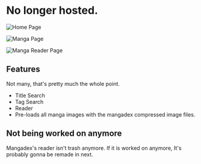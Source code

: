 # No longer hosted.

![Home Page](https://cdn.discordapp.com/attachments/850613008782196776/867258981508055100/unknown.png)


![Manga Page](https://cdn.discordapp.com/attachments/850613008782196776/867261256813772810/Untitlasdasded.png)


![Manga Reader Page](https://cdn.discordapp.com/attachments/850613008782196776/867261451815485490/Untitasdasdasded.png)


## Features
Not many, that's pretty much the whole point.
- Title Search
- Tag Search
- Reader
- Pre-loads all manga images with the mangadex compressed image files.


## Not being worked on anymore
Mangadex's reader isn't trash anymore.
If it is worked on anymore, It's probably gonna be remade in next.
